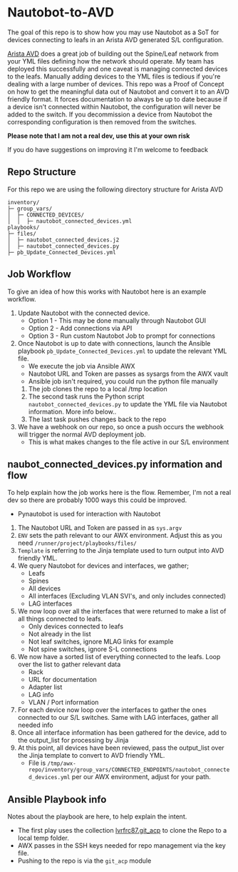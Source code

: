 # Nautobot-to-AVD
The goal of this repo is to show how you may use Nautobot as a SoT for devices connecting to leafs in an Arista AVD generated S/L configuration.

[Arista AVD](https://avd.sh) does a great job of building out the Spine/Leaf network from your YML files defining how the network should operate.  My team has deployed this successfully and one caveat is managing connected devices to the leafs.  Manually adding devices to the YML files is tedious if you're dealing with a large number of devices.  This repo was a Proof of Concept on how to get the meaningful data out of Nautobot and convert it to an AVD friendly format.  It forces documentation to always be up to date because if a device isn't connected within Nautobot, the configuration will never be added to the switch.  If you decommission a device from Nautobot the corresponding configuration is then removed from the switches.

**Please note that I am not a real dev, use this at your own risk**

If you do have suggestions on improving it I'm welcome to feedback

## Repo Structure
For this repo we are using the following directory structure for Arista AVD
```
inventory/
├─ group_vars/
│  ├─ CONNECTED_DEVICES/
│  │  ├─ nautobot_connected_devices.yml
playbooks/
├─ files/
│  ├─ nautobot_connected_devices.j2
│  ├─ nautobot_connected_devices.py
├─ pb_Update_Connected_Devices.yml
```

## Job Workflow
To give an idea of how this works with Nautobot here is an example workflow.

1. Update Nautobot with the connected device.
    - Option 1 - This may be done manually through Nautobot GUI
    - Option 2 - Add connections via API
    - Option 3 - Run custom Nautobot Job to prompt for connections
2. Once Nautobot is up to date with connections, launch the Ansible playbook `pb_Update_Connected_Devices.yml` to update the relevant YML file.
    - We execute the job via Ansible AWX
    - Nautobot URL and Token are passes as sysargs from the AWX vault
    - Ansible job isn't required, you could run the python file manually
    1. The job clones the repo to a local /tmp location
    2. The second task runs the Python script `nautobot_connected_devices.py` to update the YML file via Nautobot information.  More info below..
    3. The last task pushes changes back to the repo
3. We have a webhook on our repo, so once a push occurs the webhook will trigger the normal AVD deployment job.
    - This is what makes changes to the file active in our S/L environment

## naubot_connected_devices.py information and flow
To help explain how the job works here is the flow.  Remember, I'm not a real dev so there are probably 1000 ways this could be improved.
- Pynautobot is used for interaction with Nautobot

1. The Nautobot URL and Token are passed in as `sys.argv`
2. `ENV` sets the path relevant to our AWX environment.  Adjust this as you need `/runner/project/playbooks/files/`
3. `Template` is referring to the Jinja template used to turn output into AVD friendly YML.
4. We query Nautobot for devices and interfaces, we gather;
    - Leafs
    - Spines
    - All devices
    - All interfaces (Excluding VLAN SVI's, and only includes connected)
    - LAG interfaces
5. We now loop over all the interfaces that were returned to make a list of all things connected to leafs.
    - Only devices connected to leafs
    - Not already in the list
    - Not leaf switches, ignore MLAG links for example
    - Not spine switches, ignore S-L connections
6. We now have a sorted list of everything connected to the leafs.  Loop over the list to gather relevant data
    - Rack
    - URL for documentation
    - Adapter list
    - LAG info
    - VLAN / Port information
7. For each device now loop over the interfaces to gather the ones connected to our S/L switches. Same with LAG interfaces, gather all needed info
8. Once all interface information has been gathered for the device, add to the output_list for processing by Jinja
9. At this point, all devices have been reviewed, pass the output_list over the Jinja template to convert to AVD friendly YML.
    - File is `/tmp/awx-repo/inventory/group_vars/CONNECTED_ENDPOINTS/nautobot_connected_devices.yml` per our AWX environment, adjust for your path.

## Ansible Playbook info
Notes about the playbook are here, to help explain the intent.
- The first play uses the collection [lvrfrc87.git_acp](https://github.com/lvrfrc87/git-acp-ansible) to clone the Repo to a local temp folder.
- AWX passes in the SSH keys needed for repo management via the key file.
- Pushing to the repo is via the `git_acp` module
